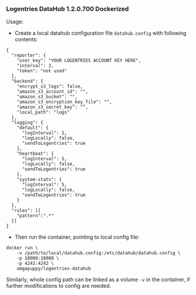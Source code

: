 ### Logentries DataHub 1.2.0.700 Dockerized

Usage:

* Create a local datahub configuration file `datahub.config` with following contents:

```
{
  "reporter": {
    "user_key": "YOUR LOGENTRIES ACCOUNT KEY HERE",
    "interval": 3,
    "token": "not used"
  },
  "backend": {
    "encrypt_s3_logs": false,
    "amazon_s3_account_id": "",
    "amazon_s3_bucket": "",
    "amazon_s3_encryption_key_file": "",
    "amazon_s3_secret_key": "",
    "local_path": "logs"
  },
  "logging": {
    "default": {
      "logInterval": 1,
      "logLocally": false,
      "sendToLogentries": true
    },
    "heartbeat": {
      "logInterval": 5,
      "logLocally": false,
      "sendToLogentries": true
    },
    "system-stats": {
      "logInterval": 5,
      "logLocally": false,
      "sendToLogentries": true
    }
  },
  "rules": [{
    "pattern":".*"
  }]
}
```

* Then run the container, pointing to local config file:

```
docker run \
    -v /path/to/local/datahub.config:/etc/datahub/datahub.config \
    -p 10000:10000 \
    -p 4242:4242 \
    omgapuppy/logentries-datahub
```

Similarly, whole config path can be linked as a volume `-v` in the container, if further modifications to config are needed.